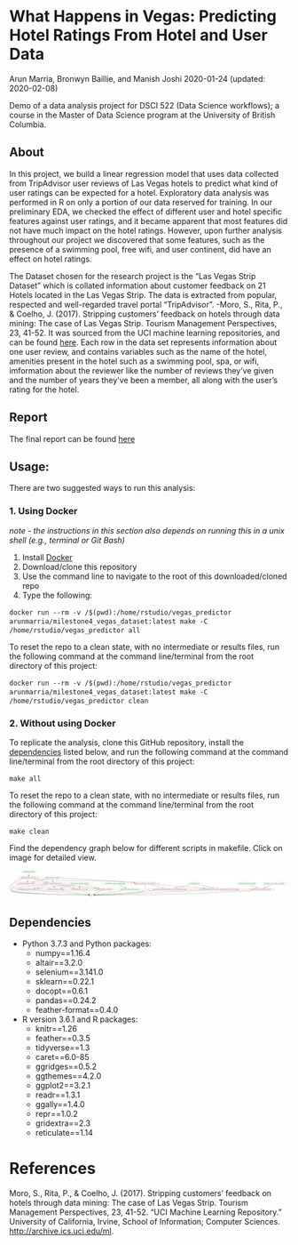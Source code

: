 What Happens in Vegas: Predicting Hotel Ratings From Hotel and User Data
================
Arun Marria, Bronwyn Baillie, and Manish Joshi
2020-01-24 (updated: 2020-02-08)

Demo of a data analysis project for DSCI 522 (Data Science workflows); a
course in the Master of Data Science program at the University of
British Columbia.

## About

In this project, we build a linear regression model that uses data
collected from TripAdvisor user reviews of Las Vegas hotels to predict
what kind of user ratings can be expected for a hotel. Exploratory data
analysis was performed in R on only a portion of our data reserved for
training. In our preliminary EDA, we checked the effect of different
user and hotel specific features against user ratings, and it became
apparent that most features did not have much impact on the hotel
ratings. However, upon further analysis throughout our project we
discovered that some features, such as the presence of a swimming pool,
free wifi, and user continent, did have an effect on hotel ratings.

The Dataset chosen for the research project is the “Las Vegas Strip
Dataset” which is collated information about customer feedback on 21
Hotels located in the Las Vegas Strip. The data is extracted from
popular, respected and well-regarded travel portal “TripAdvisor”. -Moro,
S., Rita, P., & Coelho, J. (2017). Stripping customers’ feedback on
hotels through data mining: The case of Las Vegas Strip. Tourism
Management Perspectives, 23, 41-52. It was sourced from the UCI machine
learning repositories, and can be found
[here](https://archive.ics.uci.edu/ml/datasets/Las+Vegas+Strip). Each
row in the data set represents information about one user review, and
contains variables such as the name of the hotel, amenities present in
the hotel such as a swimming pool, spa, or wifi, imformation about the
reviewer like the number of reviews they’ve given and the number of
years they’ve been a member, all along with the user’s rating for the
hotel.

## Report

The final report can be found [here](docs/Vegas_strip_data_report.md)

## Usage:

There are two suggested ways to run this analysis:

### 1\. Using Docker

*note - the instructions in this section also depends on running this in
a unix shell (e.g., terminal or Git Bash)*

1.  Install [Docker](https://www.docker.com/get-started)
2.  Download/clone this repository
3.  Use the command line to navigate to the root of this
    downloaded/cloned repo
4.  Type the
    following:

<!-- end list -->

    docker run --rm -v /$(pwd):/home/rstudio/vegas_predictor  arunmarria/milestone4_vegas_dataset:latest make -C /home/rstudio/vegas_predictor all

To reset the repo to a clean state, with no intermediate or results
files, run the following command at the command line/terminal from the
root directory of this
    project:

    docker run --rm -v /$(pwd):/home/rstudio/vegas_predictor  arunmarria/milestone4_vegas_dataset:latest make -C /home/rstudio/vegas_predictor clean

### 2\. Without using Docker

To replicate the analysis, clone this GitHub repository, install the
[dependencies](#dependencies) listed below, and run the following
command at the command line/terminal from the root directory of this
project:

    make all

To reset the repo to a clean state, with no intermediate or results
files, run the following command at the command line/terminal from the
root directory of this project:

    make clean

Find the dependency graph below for different scripts in makefile. Click
on image for detailed view.

![](img/graph.png)

## Dependencies

  - Python 3.7.3 and Python packages:
      - numpy==1.16.4
      - altair==3.2.0
      - selenium==3.141.0
      - sklearn==0.22.1
      - docopt==0.6.1
      - pandas==0.24.2
      - feather-format==0.4.0
  - R version 3.6.1 and R packages:
      - knitr==1.26
      - feather==0.3.5
      - tidyverse==1.3
      - caret==6.0-85
      - ggridges==0.5.2
      - ggthemes==4.2.0
      - ggplot2==3.2.1
      - readr==1.3.1
      - ggally==1.4.0
      - repr==1.0.2
      - gridextra==2.3
      - reticulate==1.14

# References

Moro, S., Rita, P., & Coelho, J. (2017). Stripping customers’ feedback
on hotels through data mining: The case of Las Vegas Strip. Tourism
Management Perspectives, 23, 41-52. “UCI Machine Learning Repository.”
University of California, Irvine, School of Information; Computer
Sciences. <http://archive.ics.uci.edu/ml>.
